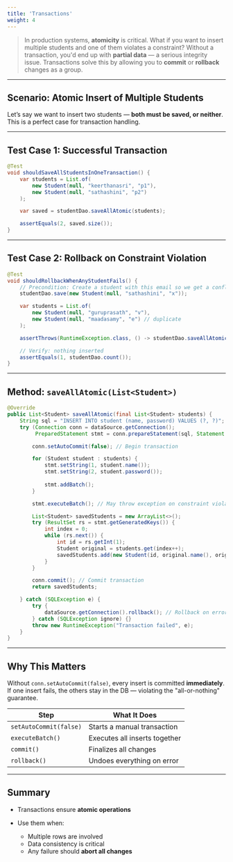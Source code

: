 ```yaml
---
title: 'Transactions'
weight: 4
--- 
```


> In production systems, **atomicity** is critical. What if you want to insert multiple students and one of them violates a constraint? Without a transaction, you'd end up with **partial data** — a serious integrity issue. Transactions solve this by allowing you to **commit** or **rollback** changes as a group.

---

## Scenario: Atomic Insert of Multiple Students

Let’s say we want to insert two students — **both must be saved, or neither**. This is a perfect case for transaction handling.

---

##  Test Case 1: Successful Transaction

```java
@Test
void shouldSaveAllStudentsInOneTransaction() {
    var students = List.of(
        new Student(null, "keerthanasri", "p1"),
        new Student(null, "sathashini", "p2")
    );

    var saved = studentDao.saveAllAtomic(students);

    assertEquals(2, saved.size());
}
```

---

## Test Case 2: Rollback on Constraint Violation

```java
@Test
void shouldRollbackWhenAnyStudentFails() {
    // Precondition: Create a student with this email so we get a conflict
    studentDao.save(new Student(null, "sathashini", "x"));

    var students = List.of(
        new Student(null, "guruprasath", "v"),
        new Student(null, "maadasamy", "e") // duplicate
    );

    assertThrows(RuntimeException.class, () -> studentDao.saveAllAtomic(students));

    // Verify: nothing inserted
    assertEquals(1, studentDao.count());
}
```

---

## Method: `saveAllAtomic(List<Student>)`

```java
@Override
public List<Student> saveAllAtomic(final List<Student> students) {
    String sql = "INSERT INTO student (name, password) VALUES (?, ?)";
    try (Connection conn = dataSource.getConnection();
         PreparedStatement stmt = conn.prepareStatement(sql, Statement.RETURN_GENERATED_KEYS)) {

        conn.setAutoCommit(false); // Begin transaction

        for (Student student : students) {
            stmt.setString(1, student.name());
            stmt.setString(2, student.password());
            
            stmt.addBatch();
        }

        stmt.executeBatch(); // May throw exception on constraint violation

        List<Student> savedStudents = new ArrayList<>();
        try (ResultSet rs = stmt.getGeneratedKeys()) {
            int index = 0;
            while (rs.next()) {
                int id = rs.getInt(1);
                Student original = students.get(index++);
                savedStudents.add(new Student(id, original.name(), original.password()));
            }
        }

        conn.commit(); // Commit transaction
        return savedStudents;

    } catch (SQLException e) {
        try {
            dataSource.getConnection().rollback(); // Rollback on error
        } catch (SQLException ignore) {}
        throw new RuntimeException("Transaction failed", e);
    }
}
```

---

##  Why This Matters

Without `conn.setAutoCommit(false)`, every insert is committed **immediately**. If one insert fails, the others stay in the DB — violating the "all-or-nothing" guarantee.

| Step                   | What It Does                  |
| ---------------------- | ----------------------------- |
| `setAutoCommit(false)` | Starts a manual transaction   |
| `executeBatch()`       | Executes all inserts together |
| `commit()`             | Finalizes all changes         |
| `rollback()`           | Undoes everything on error    |

---

## Summary

* Transactions ensure **atomic operations**
* Use them when:

  * Multiple rows are involved
  * Data consistency is critical
  * Any failure should **abort all changes**


